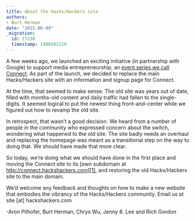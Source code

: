 ```yaml
---
title: About the Hacks/Hackers site
authors:
- Burt Herman
date: "2015-06-09"
_migration:
  id: 17238
  timestamp: 1486602220
---
```


A few weeks ago, we launched an exciting initiative (in partnership with Google) to support media entrepreneurship, an [event series we call Connect][1]. As part of the launch, we decided to replace the main Hacks/Hackers site with an information and signup page for Connect. 

At the time, that seemed to make sense. The old site was years out of date, filled with months-old content and daily traffic had fallen to the single-digits. It seemed logical to put the newest thing front-and-center while we figured out how to revamp the old site.

In retrospect, that wasn’t a good decision. We heard from a number of people in the community who expressed concern about the switch, wondering what happened to the old site. The site badly needs an overhaul and replacing the homepage was meant as a transitional step on the way to doing that. We should have made that more clear.

So today, we’re doing what we should have done in the first place and moving the Connect site to its [own subdomain at http://connect.hackshackers.com][1], and restoring the old Hacks/Hackers site to the main domain.

We’d welcome any feedback and thoughts on how to make a new website that embodies the vibrancy of the Hacks/Hackers community. Email us at site [at] hackshackers.com

-Aron Pilhofer, Burt Herman, Chrys Wu, Jenny 8. Lee and Rich Gordon

 [1]: http://connect.hackshackers.com
